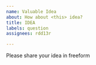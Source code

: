 ```yaml
---
name: Valuable Idea
about: How about <this> idea?
title: IDEA
labels: question
assignees: rdd13r

---
```


Please share your idea in freeform
